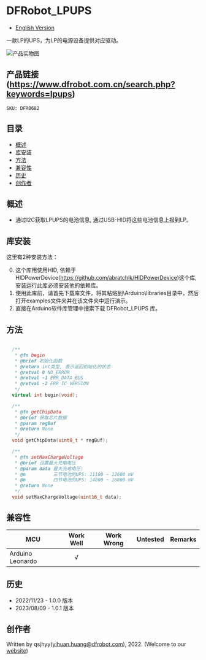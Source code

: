 # DFRobot_LPUPS
* [English Version](./README.md)

一款LP的UPS，为LP的电源设备提供对应驱动。

![产品实物图](./resources/images/LPUPS.png)


## 产品链接 (https://www.dfrobot.com.cn/search.php?keywords=lpups)
    SKU: DFR0682


## 目录

* [概述](#概述)
* [库安装](#库安装)
* [方法](#方法)
* [兼容性](#兼容性)
* [历史](#历史)
* [创作者](#创作者)


## 概述

* 通过I2C获取LPUPS的电池信息, 通过USB-HID将这些电池信息上报到LP。


## 库安装

这里有2种安装方法：

0. 这个库用使用HID, 依赖于HIDPowerDevice(https://github.com/abratchik/HIDPowerDevice)这个库, 安装运行此库必须安装他的依赖库。
1. 使用此库前，请首先下载库文件，将其粘贴到\Arduino\libraries目录中，然后打开examples文件夹并在该文件夹中运行演示。
2. 直接在Arduino软件库管理中搜索下载 DFRobot_LPUPS 库。


## 方法

```C++

  /**
   * @fn begin
   * @brief 初始化函数
   * @return int类型, 表示返回初始化的状态
   * @retval 0 NO_ERROR
   * @retval -1 ERR_DATA_BUS
   * @retval -2 ERR_IC_VERSION
   */
  virtual int begin(void);

  /**
   * @fn getChipData
   * @brief 获取芯片数据
   * @param regBuf 
   * @return None
   */
  void getChipData(uint8_t * regBuf);

  /**
   * @fn setMaxChargeVoltage
   * @brief 设置最大充电电压
   * @param data 最大充电电压:
   * @n          三节电池的UPS: 11100 ~ 12600 mV
   * @n          四节电池的UPS: 14800 ~ 16800 mV
   * @return None
   */
  void setMaxChargeVoltage(uint16_t data);

```


## 兼容性

MCU                | Work Well    | Work Wrong   | Untested    | Remarks
------------------ | :----------: | :----------: | :---------: | :----:
Arduino Leonardo   |      √       |              |             |


## 历史

- 2022/11/23 - 1.0.0 版本
- 2023/08/09 - 1.0.1 版本


## 创作者

Written by qsjhyy(yihuan.huang@dfrobot.com), 2022. (Welcome to our [website](https://www.dfrobot.com/))

